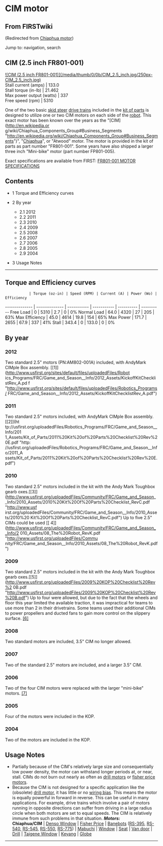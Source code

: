 # CIM motor

## From FIRSTwiki

(Redirected from [Chiaphua motor](/index.php?title=Chiaphua_motor&redirect=no "Chiaphua motor"))

Jump to: navigation, search

## CIM (2.5 inch FR801-001)

[![CIM \(2.5 inch FR801-001\)](/media/thumb/0/0b/CIM_2.5_inch.jpg/250px-
CIM_2.5_inch.jpg)](Image:CIM_2.5_inch.jpg "CIM \(2.5 inch
FR801-001\)")<br>
Stall current (amps) | 133.0<br>
Stall torque (in-lb) | 21.462<br>
Max power output (watts) | 337<br>
Free speed (rpm) | 5310

One of the two basic [skid steer](skid-steer) [drive trains](drive-train) included in the [kit of parts](kit-of-parts) is designed to utilize one or two CIM motors on each side of the [robot](robot). This exact motor has been known over the years as the "[CIM](http://en.wikipedia.or
g/wiki/Chiaphua_Components_Group#Business_Segments "http://en.wikipedia.org/wiki/Chiaphua_Components_Group#Business_Segments")", "[Chiaphua](http://en.wikipedia.org/wiki/Chiaphua_Components_Group "http://en.wikipedia.org/wiki/Chiaphua_Components_Group")", or "Atwood" motor. The motor is provided in the kit of parts as part number "FR801-001". Some years have also shipped a larger three inch "Mini-bike" motor (part number FP801-005).

Exact specifications are available from FIRST: [FR801-001 MOTOR SPECIFICATIONS](http://www2.usfirst.org/2005comp/Specs/CIM.pdf "http://www2.usfirst.org/2005comp/Specs/CIM.pdf")

## Contents

- 1 Torque and Efficiency curves
- 2 By year

  - 2.1 2012
  - 2.2 2011
  - 2.3 2010
  - 2.4 2009
  - 2.5 2008
  - 2.6 2007
  - 2.7 2006
  - 2.8 2005
  - 2.9 2004

- 3 Usage Notes

--------------------------------------------------------------------------------

## Torque and Efficiency curves

               | Torque (oz-in) | Speed (RPM) | Current (A) | Power (Wo) | Efficiency
-------------- | -------------- | ----------- | ----------- | ---------- | ----------
Free Load      | 0              | 5310        | 2.7         | 0          | 0%
Normal Load    | 64.0           | 4320        | 27          | 205        | 63%
Max Efficiency | 45.0           | 4614        | 19.8        | 154        | 65%
Max Power      | 171.7          | 2655        | 67.9        | 337        | 41%
Stall          | 343.4          | 0           | 133.0       | 0          | 0%

## By year

### 2012

Two standard 2.5" motors (PN:AM802-001A) included, with AndyMark CIMple Box assembly. [[1]](http://www.usfirst.org/sites/default/files/uploadedFiles/Robot
ics_Programs/FRC/Game_and_Season__Info/2012_Assets/KickoffKitChecklistRev_A.pd
f "http://www.usfirst.org/sites/default/files/uploadedFiles/Robotics_Programs/
FRC/Game_and_Season__Info/2012_Assets/KickoffKitChecklistRev_A.pdf")

### 2011

Two standard 2.5" motors included, with AndyMark CIMple Box assembly. [[2]](ht
tp://usfirst.org/uploadedFiles/Robotics_Programs/FRC/Game_and_Season__Info/201
1_Assets/Kit_of_Parts/2011%20Kit%20of%20Parts%20Checklist%20Rev%20E.pdf "http:
//usfirst.org/uploadedFiles/Robotics_Programs/FRC/Game_and_Season__Info/2011_A
ssets/Kit_of_Parts/2011%20Kit%20of%20Parts%20Checklist%20Rev%20E.pdf")

### 2010

Two standard 2.5" motors included in the kit with the Andy Mark Toughbox gearb oxes.[[3]](http://www.usfirst.org/uploadedFiles/Community/FRC/Game_and_Season_
_Info/2010_Assets/2010%20Kit%20Of%20Parts%20Checklist_RevC.pdf "http://www.usf
irst.org/uploadedFiles/Community/FRC/Game_and_Season__Info/2010_Assets/2010%20
Kit%20Of%20Parts%20Checklist_RevC.pdf") Up to five 2.5" CIMs could be used [[ 4]](http://www.usfirst.org/uploadedFiles/Community/FRC/Game_and_Season__Info/2
010_Assets/08_The%20Robot_RevK.pdf "http://www.usfirst.org/uploadedFiles/Commu
nity/FRC/Game_and_Season__Info/2010_Assets/08_The%20Robot_RevK.pdf")

### 2009

Two standard 2.5" motors included in the kit with the Andy Mark Toughbox gearb oxes.[[5]](http://www.usfirst.org/uploadedFiles/2009%20KOP%20Checklist%20Rev%2
0B.pdf "http://www.usfirst.org/uploadedFiles/2009%20KOP%20Checklist%20Rev%20B.pdf") Up to four were allowed, but due to the fact that the wheels and floor this year limited the available traction, it was impractical for teams to use more than 2 in their drivetrains. Some teams used their additional CIMs to power propellers and ducted fans to gain more control on the slippery surface. [[6]](http://www.chiefdelphi.com/forums/showthread.php?t=74770 "http://www.chiefdelphi.com/forums/showthread.php?t=74770")

### 2008

Two standard motors are included, 3.5" CIM no longer allowed.

### 2007

Two of the standard 2.5" motors are included, and a larger 3.5" CIM.

### 2006

Two of the four CIM motors were replaced with the larger "mini-bike" motors. [[7]](http://www2.usfirst.org/2006comp/Manual/5-The_Robot_Rev_F.pdf "http://www2.usfirst.org/2006comp/Manual/5-The_Robot_Rev_F.pdf")

### 2005

Four of the motors were included in the KOP.

### 2004

Two of the motors are included in the KOP.

## Usage Notes

- Partially because of the CIM's relatively large size and consequentially low power density, the motor can withstand longer periods at, or near, stall. CIMs do not burn out nearly as often as [drill motors](drill-motor) or [fisher price motors](fisher-price-motor).
- Because the CIM is not designed for a specific application like the (obsolete) [drill motor](drill-motor), it has little or no [wiring bias](wiring-bias). This means the motor is equally powerful in forward in reverse. This can be useful in many applications. For example, drive trains which involve a pair of motors running in opposite directions can suffer from driving in a large radius circle when both motors are set to equal speeds. The CIM is relatively immune from such problems in that situation. _**Motors:**_<br>
  **Chiaphua/CIM** | [Denso Window](denso-window-motor) | [Fisher Price](fisher-price-motor) | [Banebots](banebots-motor) ([RS-395](RS-395_Banebots_motor "RS-395 Banebots motor"), [RS-540](RS-540_Banebots_motor "RS-540 Banebots motor"), [RS-545](RS-545_Banebots_motor "RS-545 Banebots motor"), [RS-550](RS-550_Banebots_motor "RS-550 Banebots motor"), [RS-775](RS-775_Banebots_motor "RS-775 Banebots motor")) | [Mabuchi](Mabuchi_motors "Mabuchi motors") | [Window](window-motor) | [Seat](/index.php?title=Seat_motor&action=edit "Seat motor") | [Van door](van-door-motor) | [Drill](drill-motor) | [Taigene Window](/index.php?title=Taigene_window_motor&action=edit "Taigene window motor") | [Keyang](/index.php?title=Keyang_motor&action=edit "Keyang motor") | [Globe](globe-motor)

--------------------------------------------------------------------------------
